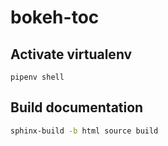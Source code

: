 # bokeh-toc

## Activate virtualenv
```
pipenv shell
```

## Build documentation
```bash
sphinx-build -b html source build
```
